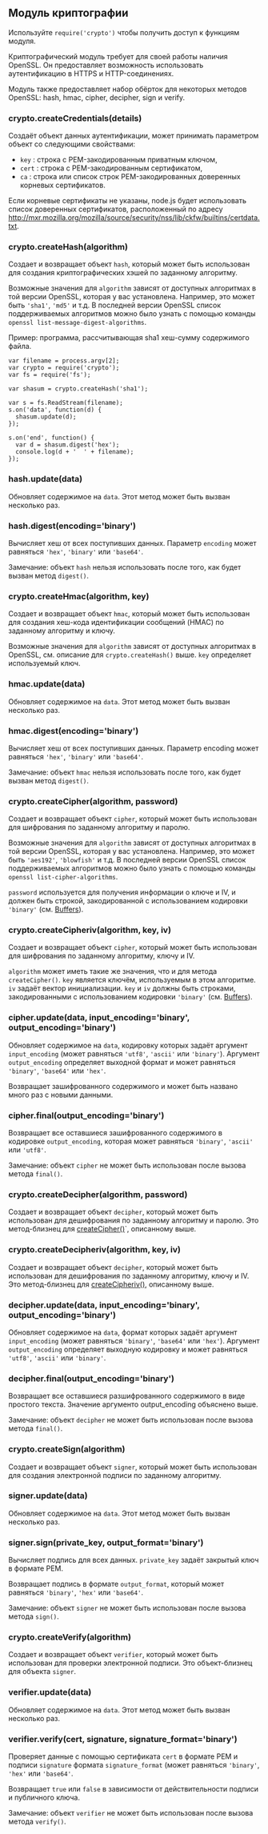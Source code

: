 ## Модуль криптографии

Используйте `require('crypto')` чтобы получить доступ к функциям модуля.

Криптографический модуль требует для своей работы наличия OpenSSL.
Он предоставляет возможность использовать аутентификацию в HTTPS и HTTP-соединениях.

Модуль также предоставляет набор обёрток для некоторых методов OpenSSL:
hash, hmac, cipher, decipher, sign и verify.

### crypto.createCredentials(details)

Создаёт объект данных аутентификации, может принимать параметром объект со следующими свойствами:

* `key` : строка с PEM-закодированным приватным ключом,
* `cert` : строка с PEM-закодированным сертификатом,
* `ca` : строка или список строк PEM-закодированных доверенных корневых сертификатов.

Если корневые сертификаты не указаны, node.js будет использовать список доверенных сертификатов,
расположенный по адресу <http://mxr.mozilla.org/mozilla/source/security/nss/lib/ckfw/builtins/certdata.txt>.


### crypto.createHash(algorithm)

Создает и возвращает объект `hash`, который может быть использован
для создания криптографических хэшей по заданному алгоритму.

Возможные значения для `algorithm` зависят от доступных алгоритмах в той версии OpenSSL,
которая у вас установлена. Например, это может быть `'sha1'`, `'md5'` и т.д.
В последней версии OpenSSL список поддерживаемых алгоритмов можно было узнать
с помощью команды `openssl list-message-digest-algorithms`.

Пример: программа, рассчитывающая sha1 хеш-сумму содержимого файла.

    var filename = process.argv[2];
    var crypto = require('crypto');
    var fs = require('fs');

    var shasum = crypto.createHash('sha1');

    var s = fs.ReadStream(filename);
    s.on('data', function(d) {
      shasum.update(d);
    });

    s.on('end', function() {
      var d = shasum.digest('hex');
      console.log(d + '  ' + filename);
    });

### hash.update(data)

Обновляет содержимое на `data`. Этот метод может быть вызван несколько раз.

### hash.digest(encoding='binary')

Вычисляет хеш от всех поступивших данных.
Параметр `encoding` может равняться `'hex'`, `'binary'` или `'base64'`.

Замечание: объект `hash` нельзя использовать после того, как будет вызван метод `digest()`.


### crypto.createHmac(algorithm, key)

Создает и возвращает объект `hmac`, который может быть использован
для создания хеш-кода идентификации сообщений (HMAC) по заданному алгоритму и ключу.

Возможные значения для `algorithm` зависят от доступных алгоритмах в OpenSSL,
см. описание для `crypto.createHash()` выше. `key` определяет используемый ключ.

### hmac.update(data)

Обновляет содержимое на `data`. Этот метод может быть вызван несколько раз.

### hmac.digest(encoding='binary')

Вычисляет хеш от всех поступивших данных.
Параметр encoding может равняться `'hex'`, `'binary'` или `'base64'`.

Замечание: объект `hmac` нельзя использовать после того, как будет вызван метод `digest()`.


### crypto.createCipher(algorithm, password)

Создает и возвращает объект `cipher`, который может быть использован
для шифрования по заданному алгоритму и паролю.

Возможные значения для `algorithm` зависят от доступных алгоритмах в той версии OpenSSL,
которая у вас установлена. Например, это может быть `'aes192'`, `'blowfish'` и т.д.
В последней версии OpenSSL список поддерживаемых алгоритмов можно было узнать
с помощью команды `openssl list-cipher-algorithms`.

`password` используется для получения информации о ключе и IV, и должен быть строкой,
закодированной с использованием кодировки `'binary'` (см. [Buffers](buffers.html)).

### crypto.createCipheriv(algorithm, key, iv)

Создает и возвращает объект `cipher`, который может быть использован
для шифрования по заданному алгоритму, ключу и IV.

`algorithm` может иметь такие же значения, что и для метода `createCipher()`. `key` является ключём,
используемым в этом алгоритме. `iv` задаёт вектор инициализации. `key` и `iv` должны быть строками,
закодированными с использованием кодировки `'binary'` (см. [Buffers](buffers.html)).

### cipher.update(data, input_encoding='binary', output_encoding='binary')

Обновляет содержимое на `data`, кодировку которых задаёт аргумент `input_encoding`
(может равняться `'utf8'`, `'ascii'` или `'binary'`). Аргумент `output_encoding`
определяет выходной формат и может равняться `'binary'`, `'base64'` или `'hex'`.

Возвращает зашифрованного содержимого и может быть названо много раз с новыми данными.

### cipher.final(output_encoding='binary')

Возвращает все оставшиеся зашифрованного содержимого в кодировке `output_encoding`,
которая может равняться `'binary'`, `'ascii'` или `'utf8'`.

Замечание: объект `cipher` не может быть использован после вызова метода `final()`.


### crypto.createDecipher(algorithm, password)

Создает и возвращает объект `decipher`, который может быть использован
для дешифрования по заданному алгоритму и паролю.
Это метод-близнец для [createCipher()](#crypto.createCipher)`, описанному выше.

### crypto.createDecipheriv(algorithm, key, iv)

Создает и возвращает объект `decipher`, который может быть использован
для дешифрования по заданному алгоритму, ключу и IV.
Это метод-близнец для [createCipheriv()](#crypto.createCipheriv), описанному выше.

### decipher.update(data, input_encoding='binary', output_encoding='binary')

Обновляет содержимое на `data`, формат которых задаёт аргумент `input_encoding`
(может равняться `'binary'`, `'base64'` или `'hex'`). Аргумент `output_encoding`
определяет выходную кодировку и может равняться `'utf8'`, `'ascii'` или `'binary'`.

### decipher.final(output_encoding='binary')

Возвращает все оставшиеся разшифрованного содержимого в виде простого текста.
Значение аргументо output_encoding объяснено выше.

Замечание: объект `decipher` не может быть использован после вызова метода `final()`.


### crypto.createSign(algorithm)

Создает и возвращает объект `signer`, который может быть использован
для создания электронной подписи по заданному алгоритму.

### signer.update(data)

Обновляет содержимое на `data`. Этот метод может быть вызван несколько раз.

### signer.sign(private_key, output_format='binary')

Вычисляет подпись для всех данных. `private_key` задаёт закрытый ключ в формате PEM.

Возвращает подпись в формате `output_format`, который может равняться `'binary'`, `'hex'` или `'base64'`.

Замечание: объект `signer` не может быть использован после вызова метода `sign()`.


### crypto.createVerify(algorithm)

Создает и возвращает объект `verifier`, который может быть использован
для проверки электронной подписи. Это объект-близнец для объекта `signer`.

### verifier.update(data)

Обновляет содержимое на `data`. Этот метод может быть вызван несколько раз.

### verifier.verify(cert, signature, signature_format='binary')

Проверяет данные с помощью сертификата `cert` в формате PEM и подписи
`signature` формата `signature_format` (может равняться `'binary'`, `'hex'` или `'base64'`.

Возвращает `true` или `false` в зависимости от действительности подписи и публичного ключа.

Замечание: объект `verifier` не может быть использован после вызова метода `verify()`.

